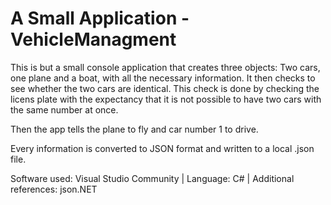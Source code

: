 # A Small Application - VehicleManagment

This is but a small console application that creates three objects: Two cars, one plane and a boat, with all the necessary information.
It then checks to see whether the two cars are identical. This check is done by checking the licens plate with the expectancy that it 
is not possible to have two cars with the same number at once.

Then the app tells the plane to fly and car number 1 to drive. 

Every information is converted to JSON format and written to a local .json file.

Software used: Visual Studio Community | Language: C# | Additional references: json.NET


